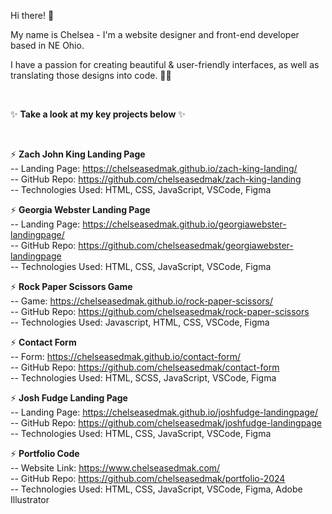 Hi there! 👋 

My name is Chelsea - I'm a website designer and front-end developer based in NE Ohio.

I have a passion for creating beautiful & user-friendly interfaces, as well as translating those designs into code. 👩‍💻

<br>
 
 ✨ **Take a look at my key projects below** ✨ 

<br>

⚡ **Zach John King Landing Page** <br>
-- Landing Page: https://chelseasedmak.github.io/zach-king-landing/ <br>
-- GitHub Repo: https://github.com/chelseasedmak/zach-king-landing <br> 
-- Technologies Used: HTML, CSS, JavaScript, VSCode, Figma <br>

⚡ **Georgia Webster Landing Page** <br>
-- Landing Page: https://chelseasedmak.github.io/georgiawebster-landingpage/ <br>
-- GitHub Repo: https://github.com/chelseasedmak/georgiawebster-landingpage <br>
-- Technologies Used: HTML, CSS, JavaScript, VSCode, Figma <br>

⚡ **Rock Paper Scissors Game** <br>
-- Game: https://chelseasedmak.github.io/rock-paper-scissors/ <br>
-- GitHub Repo: https://github.com/chelseasedmak/rock-paper-scissors <br>
-- Technologies Used: Javascript, HTML, CSS, VSCode, Figma <br>

⚡ **Contact Form** <br>
-- Form: https://chelseasedmak.github.io/contact-form/ <br>
-- GitHub Repo: https://github.com/chelseasedmak/contact-form <br>
-- Technologies Used: HTML, SCSS, JavaScript, VSCode, Figma <br>

⚡ **Josh Fudge Landing Page** <br>
-- Landing Page: https://chelseasedmak.github.io/joshfudge-landingpage/ <br>
-- GitHub Repo: https://github.com/chelseasedmak/joshfudge-landingpage <br> 
-- Technologies Used: HTML, CSS, JavaScript, VSCode, Figma <br>

⚡ **Portfolio Code** <br>
-- Website Link: https://www.chelseasedmak.com/ <br>
-- GitHub Repo: https://github.com/chelseasedmak/portfolio-2024 <br> 
-- Technologies Used: HTML, CSS, JavaScript, VSCode, Figma, Adobe Illustrator <br>
